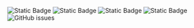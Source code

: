 ![Static Badge](https://img.shields.io/badge/blacklists-61-000000) ![Static Badge](https://img.shields.io/badge/blacklisted-2974547-cc0000) ![Static Badge](https://img.shields.io/badge/whitelisted-2254-00CC00) ![Static Badge](https://img.shields.io/badge/streaming_blacklist-28107-000000) ![GitHub issues](https://img.shields.io/github/issues/fabriziosalmi/blacklists)
